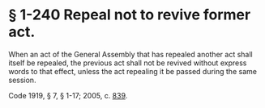 # § 1-240 Repeal not to revive former act.

<p>When an act of the General Assembly that has repealed another act shall itself be repealed, the previous act shall not be revived without express words to that effect, unless the act repealing it be passed during the same session.</p><p>Code 1919, § 7, § 1-17; 2005, c. <a href='http://lis.virginia.gov/cgi-bin/legp604.exe?051+ful+CHAP0839'>839</a>.</p>